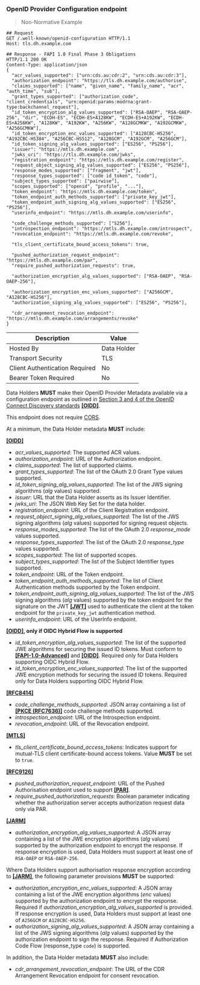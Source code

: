 ### OpenID Provider Configuration endpoint

> Non-Normative Example

```
## Request
GET /.well-known/openid-configuration HTTP/1.1
Host: tls.dh.example.com

## Response - FAPI 1.0 Final Phase 3 Obligations
HTTP/1.1 200 OK
Content-Type: application/json
{
  "acr_values_supported": ["urn:cds.au:cdr:2", "urn:cds.au:cdr:3"],
  "authorization_endpoint": "https://tls.dh.example.com/authorise",
  "claims_supported": ["name", "given_name", "family_name", "acr", "auth_time", "sub"],
  "grant_types_supported": ["authorization_code", "client_credentials", "urn:openid:params:modrna:grant-type:backchannel_request"],
  "id_token_encryption_alg_values_supported": ["RSA-OAEP", "RSA-OAEP-256", "dir", "ECDH-ES", "ECDH-ES+A128KW", "ECDH-ES+A192KW", "ECDH-ES+A256KW", "A128KW", "A192KW", "A256KW", "A128GCMKW", "A192GCMKW", "A256GCMKW"],
  "id_token_encryption_enc_values_supported": ["A128CBC-HS256", "A192CBC-HS384", "A256CBC-HS512", "A128GCM", "A192GCM", "A256GCM"],
  "id_token_signing_alg_values_supported": ["ES256", "PS256"],
  "issuer": "https://mtls.dh.example.com",
  "jwks_uri": "https://tls.dh.example.com/jwks",
  "registration_endpoint": "https://mtls.dh.example.com/register",
  "request_object_signing_alg_values_supported": ["ES256", "PS256"],
  "response_modes_supported": ["fragment", "jwt"],
  "response_types_supported": ["code id_token", "code"],
  "subject_types_supported": ["pairwise"],
  "scopes_supported": ["openid", "profile", "..."],
  "token_endpoint": "https://mtls.dh.example.com/token",
  "token_endpoint_auth_methods_supported": ["private_key_jwt"],
  "token_endpoint_auth_signing_alg_values_supported": ["ES256", "PS256"],
  "userinfo_endpoint": "https://mtls.dh.example.com/userinfo",

  "code_challenge_methods_supported": ["S256"],
  "introspection_endpoint": "https://mtls.dh.example.com/introspect",
  "revocation_endpoint": "https://mtls.dh.example.com/revoke",

  "tls_client_certificate_bound_access_tokens": true,

  "pushed_authorization_request_endpoint": "https://mtls.dh.example.com/par",
  "require_pushed_authorization_requests": true,

  "authorization_encryption_alg_values_supported": ["RSA-OAEP", "RSA-OAEP-256"],

  "authorization_encryption_enc_values_supported": ["A256GCM", "A128CBC-HS256"],
  "authorization_signing_alg_values_supported": ["ES256", "PS256"],

  "cdr_arrangement_revocation_endpoint": "https://mtls.dh.example.com/arrangements/revoke"
}
```

| Description | Value |
|---|---|
| Hosted By | Data Holder |
| Transport Security | TLS |
| Client Authentication Required| No|
| Bearer Token Required| No|

Data Holders **MUST** make their OpenID Provider Metadata available via a configuration endpoint as outlined in [Section 3 and 4 of the OpenID Connect Discovery standards](https://openid.net/specs/openid-connect-discovery-1_0.html) **[[OIDD]](#nref-OIDD)**.

This endpoint does not require [CORS](#cors).



At a minimum, the Data Holder metadata **MUST** include:

**[[OIDD]](#nref-OIDD)**

- _acr_values_supported_: The supported ACR values.
- _authorization_endpoint_: URL of the Authorization endpoint.
- _claims_supported_: The list of supported claims.
- _grant_types_supported_: The list of the OAuth 2.0 Grant Type values supported.
- _id_token_signing_alg_values_supported_: The list of the JWS signing algorithms (_alg_ values) supported.
- _issuer_: URL that the Data Holder asserts as its Issuer Identifier.
- _jwks_uri_: The JSON Web Key Set for the data holder.
- _registration_endpoint_: URL of the Client Registration endpoint.
- _request_object_signing_alg_values_supported_: The list of the JWS signing algorithms (_alg_ values) supported for signing request objects.
- _response_modes_supported_: The list of the OAuth 2.0 _response_mode_ values supported.
- _response_types_supported_: The list of the OAuth 2.0 _response_type_ values supported.
- _scopes_supported_: The list of supported scopes.
- _subject_types_supported_: The list of the Subject Identifier types supported.
- _token_endpoint_: URL of the Token endpoint.
- _token_endpoint_auth_methods_supported_: The list of Client Authentication methods supported by the Token endpoint.
- _token_endpoint_auth_signing_alg_values_supported_: The list of the JWS signing algorithms (_alg_ values) supported by the token endpoint for the signature on the JWT **[[JWT]](#nref-JWT)** used to authenticate the client at the token endpoint for the `private_key_jwt` authentication method.
- _userinfo_endpoint_: URL of the UserInfo endpoint.

**[[OIDD]](#nref-OIDD), only if OIDC Hybrid Flow is supported**

- _id_token_encryption_alg_values_supported_: The list of the supported JWE algorithms for securing the issued ID tokens. Must conform to **[[FAPI-1.0-Advanced]](#nref-FAPI-1-0-Advanced)** and **[[OIDD]](#nref-OIDD)**. Required only for Data Holders supporting OIDC Hybrid Flow.
- _id_token_encryption_enc_values_supported_: The list of the supported JWE encryption methods for securing the issued ID tokens. Required only for Data Holders supporting OIDC Hybrid Flow.

**[[RFC8414]](#nref-RFC8414)**

- _code_challenge_methods_supported_: JSON array containing a list of **[[PKCE (RFC7636)]](#nref-PKCE)** code challenge methods supported.
- _introspection_endpoint_: URL of the Introspection endpoint.
- _revocation_endpoint_: URL of the Revocation endpoint.

**[[MTLS]](#nref-MTLS)**

- _tls_client_certificate_bound_access_tokens_: Indicates support for mutual-TLS client certificate-bound access tokens. Value **MUST** be set to `true`.

**[[RFC9126]](#nref-RFC9126)**

- _pushed_authorization_request_endpoint_: URL of the Pushed Authorisation endpoint used to support **[[PAR]](#nref-PAR)**.
- _require_pushed_authorization_requests_: Boolean parameter indicating whether the authorization server accepts authorization request data only via PAR.

**[[JARM]](#nref-JARM)**

- _authorization_encryption_alg_values_supported_: A JSON array containing a list of the JWE encryption algorithms (_alg_ values) supported by the authorization endpoint to encrypt the response. If response encryption is used, Data Holders must support at least one of `RSA-OAEP` or `RSA-OAEP-256`.

Where Data Holders support authorisation response encryption according to **[[JARM]](#nref-JARM)**, the following parameter provisions **MUST** be supported:

- _authorization_encryption_enc_values_supported_: A JSON array containing a list of the JWE encryption algorithms (_enc_ values) supported by the authorization endpoint to encrypt the response. Required if _authorization_encryption_alg_values_supported_ is provided. If response encryption is used, Data Holders must support at least one of `A256GCM` or `A128CBC-HS256`.
- _authorization_signing_alg_values_supported_: A JSON array containing a list of the JWS signing algorithms (_alg_ values) supported by the authorization endpoint to sign the response. Required if Authorization Code Flow (response_type `code`) is supported.

In addition, the Data Holder metadata **MUST** also include:

- _cdr_arrangement_revocation_endpoint_: The URL of the CDR Arrangement Revocation endpoint for consent revocation.
